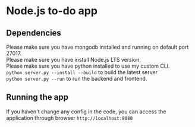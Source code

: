 # Node.js to-do app

## Dependencies
Please make sure you have mongodb installed and running on default port 27017. <br>
Please make sure you have install Node.js LTS version.<br>
Please make sure you have python installed to use my custom CLI.<br>
`python server.py --install --build` to build the latest server<br>
`python server.py --run` to run the backend and frontend.<br>

## Running the app
If you haven't change any config in the code, you can access the application through browser `http://localhost:8080`
